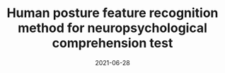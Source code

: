 ---
title: "Human posture feature recognition method for neuropsychological comprehension test"
collection: publications
permalink: /publication/2021-human-posture
date: 2021-06-28
venue: 'Conflict management and Peace Science'
paperurl: '/files/pdf/research/Human_Posture_Feature _Recognition_Method_for_Neuropsychological_Comprehension_Test.pdf'
link: 'https://kns.cnki.net/kcms/detail/50.1044.N.20210701.1357.002.html'
# code: 'https://journals.sagepub.com/doi/suppl/10.1177/07388942211015242'
# github: 'https://github.com/jayrobwilliams/conflict-preemption'
citation: 'Fang Xinxin, Wang Bingkai, Kong Hang, Ge Xueren, Yang Zhifang, Yu Juan, Lu Yang, Chen Chenxi, Li Wenyuan. Human body posture feature recognition method for neuropsychological scale comprehension testing[J/OL].Journal of Chongqing University'
---
